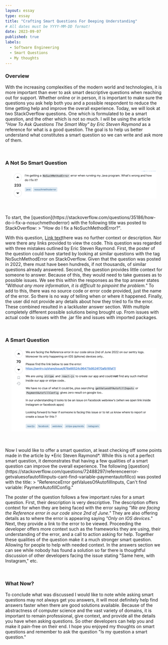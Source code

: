 ```yaml
---
layout: essay
type: essay
title: "Crafting Smart Questions For Deeping Understanding"
# All dates must be YYYY-MM-DD format!
date: 2023-09-07
published: true
labels:
  - Software Engineering
  - Smart Questions
  - My thoughts
---
```


<p></p>

### Overview
With the increasing complexities of the modern world and technologies, it is more important than ever to ask smart descriptive questions when reaching out for support. Whether online or in person, it is important to make sure the questions you ask help both you and a possible respondent to reduce the time getting help and improve the overall experience. Today, we will look at two StackOverflow questions. One which is formulated to be a smart question, and the other which is not so much. I will be using the article *"How To Ask Questions The Smart Way" by Eric Steven Raymond* as a reference for what is a good question. The goal is to help us better understand what constitutes a smart question so we can write and ask more of them.

<br>


### A Not So Smart Question
<p align="center">
  <img width="464px" height="89px" class="rounded float-start pe-4" src="../img/smart-questions/q1.png">
</p>
<br>
<br>
To start, the 
[question](https://stackoverflow.com/questions/35186/how-do-i-fix-a-nosuchmethoderror)
with the following title was posted to StackOverflow: 
> "How do I fix a NoSuchMethodError?".
 
With this question, [Link text](https://website-name.com)there was no further context or description. Nor were there any links provided to view the code. This question was regarded with three mistakes outlined by Eric Steven Raymond. First, the poster of the question could have started by looking at similar questions with the tag NoSuchMethodError on StackOverflow. Given that the question was posted in 2022, there must have been hundreds, if not thousands, of similar questions already answered. Second, the question provides little context for someone to answer. Because of this, they would need to take guesses as to possible issues. We see this within the responses as the top answer states *"Without any more information, it is difficult to pinpoint the problem."* To add to this, there was no source code or error code provided, just the name of the error. So there is no way of telling when or where it happened. Finally, the user did not provide any details about how they tried to fix the error. These combined resulted in a lackluster answer section. With multiple completely different possible solutions being brought up. From issues with actual code to issues with the .jar file and issues with imported packages.

<br>

### A Smart Question
<p align="center">
  <img width="464px" height="267px" class="rounded float-start pe-4" src="../img/smart-questions/q2.png">
</p>
<br>
<br>
Now I would like to offer a smart question, at least checking off some points made in the article by *Eric Steven Raymond*. While this is not a perfect smart question, it demonstrates that having a few qualities of a smart question can improve the overall experience. The following [question](https://stackoverflow.com/questions/72488297/referenceerror-getvaluesofautofillinputs-cant-find-variable-paymentautofillco) was posted with the title: 
> "ReferenceError getValuesOfAutofillInputs, Can't find variable: PaymentAutofillConfig."

The poster of the question follows a few important rules for a smart question. First, their description is very descriptive. The description offers context for when they are being faced with the error saying *"We are facing the Reference error in our code since 2nd of June."* They are also offering details as to where the error is appearing saying *"Only on IOS devices."* Next, they provide a link to the error to be viewed. Proceeding the developer offers more context such as the frameworks they are using, their understanding of the error, and a call to action asking for help. Together these qualities of the question make it a much stronger smart question. Allowing for people to help with needed context. In the answers section we can see while nobody has found a solution so far there is thoughtful discussion of other developers facing the issue stating "Same here, with Instagram," etc.

<br>

### What Now? 
To conclude what was discussed I would like to note while asking smart questions may not always get you answers, it will most definitely help find answers faster when there are good solutions available. Because of the abstractness of computer science and the vast variety of domains, it is important to remain professional, give context, and provide all the details you have when asking questions. So other developers can help you and make it pain-free on their end. I hope you enjoyed my thoughts on smart questions and remember to ask the question "Is my question a smart question."

</p>

